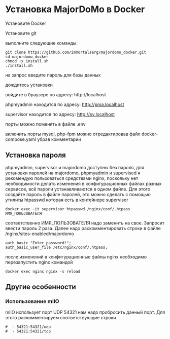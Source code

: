# Установка MajorDoMo в Docker

Установите Docker 

Установите git

выполните следующие команды:
```
git clone https://github.com/immortalserg/majordomo_docker.git
cd majordomo_docker
chmod +x install.sh
./install.sh
```
на запрос введите пароль для базы данных

дождитесь установки

войдите в браузере по адресу: http://localhost

phpmyadmin находится по адресу: http://pma.localhost

supervisor находится по адресу: http://sv.localhost

порты можно поменять в файле .env

включить порты mysql, php-fpm можно отредактировав файл docker-compose.yaml убрав комментарии

## Установка пароля
phpmyadmin, supervisor и majordomo доступны без пароля, для установки паролей на majordomo, phpmyadmin и supervised я рекомендую пользоваться средствами nginx, поскольку нет необходимости делать изменения в конфигурационных файлах разных сервисов, всё пароли устанавливаются в одном файле. Для этого создайте пароль в файле паролей, это можно сделать с помощью утилиты htpasswd которая есть в контейнере supervisor
```
docker exec -it supervisor htpasswd /nginx/conf/.htpass ИМЯ_ПОЛЬЗОВАТЕЛЯ
```
соответственно ИМЯ_ПОЛЬЗОВАТЕЛЯ надо заменить на свое. Запросит ввести пароль 2 раза. Далее надо раскомментировать строки в файле /nginx/sites-enabled/majordomo
```
auth_basic "Enter password!";
auth_basic_user_file /etc/nginx/conf/.htpass;
```
после изменений в конфигурационные файлы nginx необходимо перезапустить nginx командой
```
docker exec nginx nginx -s reload
```
## Другие особенности
### Использование miIO
miIO использует порт UDP 54321 нам надо пробросить данный порт. Для этого раскомментируем соответствующие строки
```
#  - 54321:54321/udp
#  - 54321:54321/tcp
```
